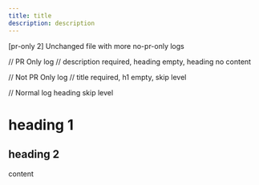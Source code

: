 ```yaml
---
title: title
description: description
---
```

[pr-only 2] Unchanged file with more no-pr-only logs

// PR Only log
// description required, heading empty, heading no content

// Not PR Only log
// title required, h1 empty, skip level

// Normal log heading skip level
# heading 1
## heading 2
content

